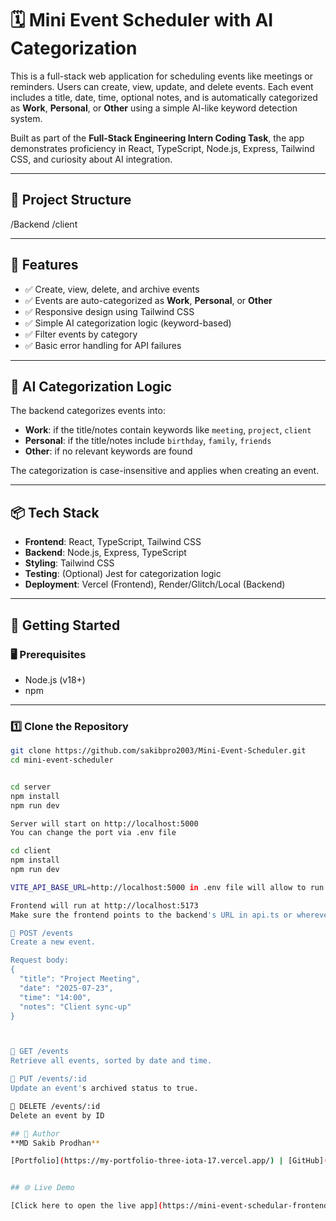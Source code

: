 # 🗓️ Mini Event Scheduler with AI Categorization

This is a full-stack web application for scheduling events like meetings or reminders. Users can create, view, update, and delete events. Each event includes a title, date, time, optional notes, and is automatically categorized as **Work**, **Personal**, or **Other** using a simple AI-like keyword detection system.

Built as part of the **Full-Stack Engineering Intern Coding Task**, the app demonstrates proficiency in React, TypeScript, Node.js, Express, Tailwind CSS, and curiosity about AI integration.

---

## 📁 Project Structure

/Backend
/client



---

## 🚀 Features

- ✅ Create, view, delete, and archive events  
- ✅ Events are auto-categorized as **Work**, **Personal**, or **Other**  
- ✅ Responsive design using Tailwind CSS  
- ✅ Simple AI categorization logic (keyword-based)  
- ✅ Filter events by category  
- ✅ Basic error handling for API failures  

---

## 🧠 AI Categorization Logic

The backend categorizes events into:

- **Work**: if the title/notes contain keywords like `meeting`, `project`, `client`
- **Personal**: if the title/notes include `birthday`, `family`, `friends`
- **Other**: if no relevant keywords are found

The categorization is case-insensitive and applies when creating an event.

---

## 📦 Tech Stack

- **Frontend**: React, TypeScript, Tailwind CSS  
- **Backend**: Node.js, Express, TypeScript  
- **Styling**: Tailwind CSS  
- **Testing**: (Optional) Jest for categorization logic  
- **Deployment**: Vercel (Frontend), Render/Glitch/Local (Backend)  

---

## 🔧 Getting Started

### 🖥️ Prerequisites

- Node.js (v18+)
- npm 

---

### 1️⃣ Clone the Repository

```bash
git clone https://github.com/sakibpro2003/Mini-Event-Scheduler.git
cd mini-event-scheduler


cd server
npm install
npm run dev

Server will start on http://localhost:5000
You can change the port via .env file

cd client
npm install
npm run dev

VITE_API_BASE_URL=http://localhost:5000 in .env file will allow to run the project on local machine.

Frontend will run at http://localhost:5173
Make sure the frontend points to the backend's URL in api.ts or wherever API calls are configured

🔹 POST /events
Create a new event.

Request body:
{
  "title": "Project Meeting",
  "date": "2025-07-23",
  "time": "14:00",
  "notes": "Client sync-up"
}



🔹 GET /events
Retrieve all events, sorted by date and time.

🔹 PUT /events/:id
Update an event's archived status to true.

🔹 DELETE /events/:id
Delete an event by ID

## 🙌 Author
**MD Sakib Prodhan**

[Portfolio](https://my-portfolio-three-iota-17.vercel.app/) | [GitHub](https://github.com/sakibpro2003) | [LinkedIn](https://linkedin.com/in/sakibprodhan00) | sakibprodhan2003@gmail.com


## 🌐 Live Demo

[Click here to open the live app](https://mini-event-schedular-frontend.vercel.app/)

